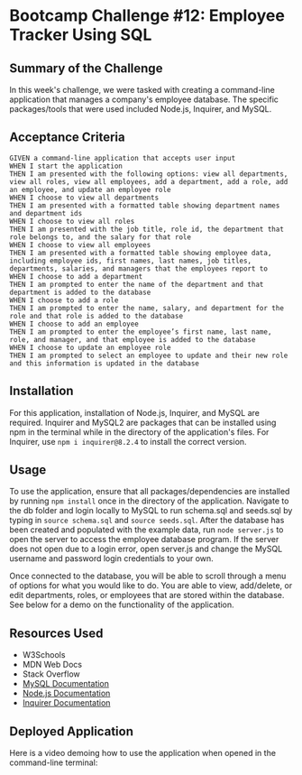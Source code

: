 # Bootcamp Challenge #12: Employee Tracker Using SQL

## Summary of the Challenge

In this week's challenge, we were tasked with creating a command-line application that manages a company's employee database. The specific packages/tools that were used included Node.js, Inquirer, and MySQL. 

## Acceptance Criteria
```
GIVEN a command-line application that accepts user input
WHEN I start the application
THEN I am presented with the following options: view all departments, view all roles, view all employees, add a department, add a role, add an employee, and update an employee role
WHEN I choose to view all departments
THEN I am presented with a formatted table showing department names and department ids
WHEN I choose to view all roles
THEN I am presented with the job title, role id, the department that role belongs to, and the salary for that role
WHEN I choose to view all employees
THEN I am presented with a formatted table showing employee data, including employee ids, first names, last names, job titles, departments, salaries, and managers that the employees report to
WHEN I choose to add a department
THEN I am prompted to enter the name of the department and that department is added to the database
WHEN I choose to add a role
THEN I am prompted to enter the name, salary, and department for the role and that role is added to the database
WHEN I choose to add an employee
THEN I am prompted to enter the employee’s first name, last name, role, and manager, and that employee is added to the database
WHEN I choose to update an employee role
THEN I am prompted to select an employee to update and their new role and this information is updated in the database
```

## Installation
For this application, installation of Node.js, Inquirer, and MySQL are required. Inquirer and MySQL2 are packages that can be installed using npm in the terminal while in the directory of the application's files. For Inquirer, use ```npm i inquirer@8.2.4``` to install the correct version.

## Usage
To use the application, ensure that all packages/dependencies are installed by running ```npm install``` once in the directory of the application. Navigate to the db folder and login locally to MySQL to run schema.sql and seeds.sql by typing in ```source schema.sql``` and ```source seeds.sql```. After the database has been created and populated with the example data, run ```node server.js``` to open the server to access the employee database program. If the server does not open due to a login error, open server.js and change the MySQL username and password login credentials to your own. 

Once connected to the database, you will be able to scroll through a menu of options for what you would like to do. You are able to view, add/delete, or edit departments, roles, or employees that are stored within the database. See below for a demo on the functionality of the application.

## Resources Used
- W3Schools
- MDN Web Docs
- Stack Overflow
- [MySQL Documentation](https://dev.mysql.com/doc/)
- [Node.js Documentation](https://nodejs.org/en/docs)
- [Inquirer Documentation](https://www.npmjs.com/package/inquirer)


## Deployed Application
Here is a video demoing how to use the application when opened in the command-line terminal:

![]()
